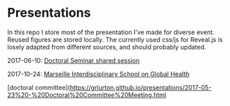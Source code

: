 # Presentations

In this repo I store most of the presentation I've made for diverse event. Reused figures are stored locally. The currently used css/js for Reveal.js is losely adapted from different sources, and should probably updated.

2017-06-10: [Doctoral Seminar shared session](https://grlurton.github.io/presentations/2017-06%20Seminar%20Presentation.html)

2017-10-24: [Marseille Interdisciplinary School on Global Health](https://grlurton.github.io/presentations/2017-10-24%20-%20Marseille%20School%20Global%20Health.html)

[doctoral committee](https://grlurton.github.io/presentations/2017-05-23%20-%20Doctoral%20Committee%20Meeting.html
